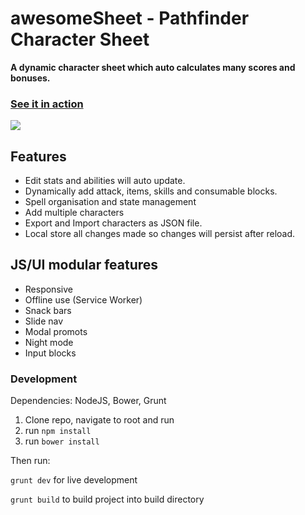 # awesomeSheet - Pathfinder Character Sheet
**A dynamic character sheet which auto calculates many scores and bonuses.**
### [See it in action](http://zombiefox.github.io/awesomeSheet/)

[<img src="https://github.com/zombieFox/awesomeSheet/raw/master/screenshots/demo.gif">](http://zombiefox.github.io/awesomeSheet/)

## Features
- Edit stats and abilities will auto update.
- Dynamically add attack, items, skills and consumable blocks.
- Spell organisation and state management
- Add multiple characters
- Export and Import characters as JSON file.
- Local store all changes made so changes will persist after reload.

## JS/UI modular features
- Responsive
- Offline use (Service Worker)
- Snack bars
- Slide nav
- Modal promots
- Night mode
- Input blocks

### Development

Dependencies:
NodeJS, Bower, Grunt

1. Clone repo, navigate to root and run
2. run `npm install`
3. run `bower install`

Then run:

`grunt dev` for live development

`grunt build` to build project into build directory 
